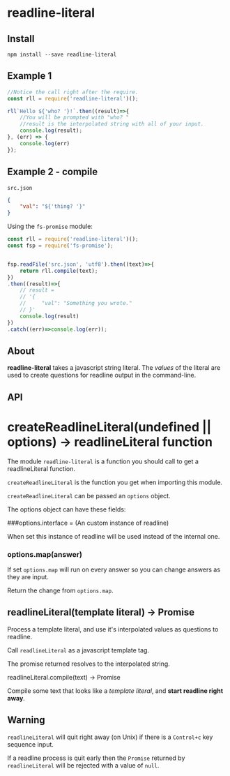 readline-literal
================

Install
-------

`npm install --save readline-literal`

Example 1
---------

```javascript
//Notice the call right after the require.
const rll = require('readline-literal')();

rll`Hello ${'who? '}!`.then((result)=>{
    //You will be prompted with "who? "
    //result is the interpolated string with all of your input.
    console.log(result);
}, (err) => {
    console.log(err)
});
```

Example 2 - compile
-------------------

`src.json`

```json
{
    "val": "${'thing? '}"
}
```

Using the `fs-promise` module:

```javascript
const rll = require('readline-literal')();
const fsp = require('fs-promise');


fsp.readFile('src.json', 'utf8').then((text)=>{
    return rll.compile(text);
})
.then((result)=>{
    // result =
    // '{
    //     "val": "Something you wrote."
    // }'
    console.log(result)
})
.catch((err)=>console.log(err));
```

About
-----

**readline-literal** takes a javascript string literal. The *values* of the literal are used to create questions for readline output in the command-line.

API
---

createReadlineLiteral(undefined || options) -> readlineLiteral function
=======================================================================

The module `readline-literal` is a function you should call to get a readlineLiteral function.

`createReadlineLiteral` is the function you get when importing this module.

`createReadlineLiteral` can be passed an `options` object.

The options object can have these fields:

###options.interface = (An custom instance of readline)

When set this instance of readline will be used instead of the internal one.

### options.map(answer)

If set `options.map` will run on every answer so you can change answers as they are input.

Return the change from `options.map`.

readlineLiteral(template literal) -> Promise
--------------------------------------------

Process a template literal, and use it's interpolated values as questions to readline.

Call `readlineLiteral` as a javascript template tag.

The promise returned resolves to the interpolated string.

readlineLiteral.compile(text) -> Promise

Compile some text that looks like a *template literal*, and **start readline right away**.

Warning
-------

`readlineLiteral` will quit right away (on Unix) if there is a `Control+c` key sequence input.

If a readline process is quit early then the `Promise` returned by `readlineLiteral` will be rejected with a value of `null`.
